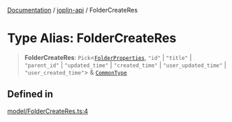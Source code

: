 [Documentation](../../packages.md) / [joplin-api](../index.md) / FolderCreateRes

# Type Alias: FolderCreateRes

> **FolderCreateRes**: `Pick`\<[`FolderProperties`](../interfaces/FolderProperties.md), `"id"` \| `"title"` \| `"parent_id"` \| `"updated_time"` \| `"created_time"` \| `"user_updated_time"` \| `"user_created_time"`\> & [`CommonType`](../interfaces/CommonType.md)

## Defined in

[model/FolderCreateRes.ts:4](https://github.com/rxliuli/joplin-utils/blob/485409801cf7c952cfefe9e29020115fe6abec36/packages/joplin-api/src/model/FolderCreateRes.ts#L4)
